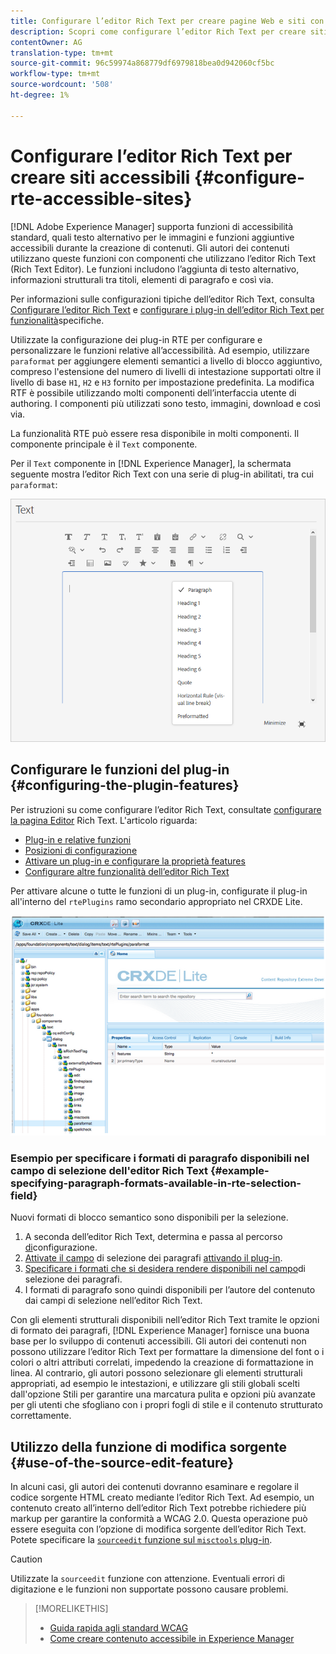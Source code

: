 ```yaml
---
title: Configurare l’editor Rich Text per creare pagine Web e siti con accesso facilitato.
description: Scopri come configurare l’editor Rich Text per creare siti con accesso facilitato in [!DNL Adobe Experience Manager].
contentOwner: AG
translation-type: tm+mt
source-git-commit: 96c59974a868779df6979818bea0d942060cf5bc
workflow-type: tm+mt
source-wordcount: '508'
ht-degree: 1%

---
```



# Configurare l’editor Rich Text per creare siti accessibili {#configure-rte-accessible-sites}

[!DNL Adobe Experience Manager] supporta funzioni di accessibilità standard, quali testo alternativo per le immagini e funzioni aggiuntive accessibili durante la creazione di contenuti. Gli autori dei contenuti utilizzano queste funzioni con componenti che utilizzano l’editor Rich Text (Rich Text Editor). Le funzioni includono l’aggiunta di testo alternativo, informazioni strutturali tra titoli, elementi di paragrafo e così via.

Per informazioni sulle configurazioni tipiche dell’editor Rich Text, consulta [Configurare l’editor Rich Text](rich-text-editor.md) e [configurare i plug-in dell’editor Rich Text per funzionalità](configure-rich-text-editor-plug-ins.md)specifiche.

Utilizzate la configurazione dei plug-in RTE per configurare e personalizzare le funzioni relative all’accessibilità. Ad esempio, utilizzare `paraformat` per aggiungere elementi semantici a livello di blocco aggiuntivo, compreso l&#39;estensione del numero di livelli di intestazione supportati oltre il livello di base `H1`, `H2` e `H3` fornito per impostazione predefinita. La modifica RTF è possibile utilizzando molti componenti dell’interfaccia utente di authoring. I componenti più utilizzati sono testo, immagini, download e così via.

La funzionalità RTE può essere resa disponibile in molti componenti. Il componente principale è il `Text` componente.

Per il `Text` componente in [!DNL Experience Manager], la schermata seguente mostra l’editor Rich Text con una serie di plug-in abilitati, tra cui `paraformat`:

![Componente Testo RTE in modalità a schermo intero](assets/rte-toolbar-full-screen-mode.png)

## Configurare le funzioni del plug-in {#configuring-the-plugin-features}

Per istruzioni su come configurare l’editor Rich Text, consultate [configurare la pagina Editor](rich-text-editor.md) Rich Text. L&#39;articolo riguarda:

* [Plug-in e relative funzioni](rich-text-editor.md#aboutplugins)
* [Posizioni di configurazione](rich-text-editor.md#understand-the-configuration-paths-and-locations)
* [Attivare un plug-in e configurare la proprietà features](rich-text-editor.md#enable-rte-functionalities-by-activating-plug-ins)
* [Configurare altre funzionalità dell’editor Rich Text](rich-text-editor.md#enable-rte-functionalities-by-activating-plug-ins)

Per attivare alcune o tutte le funzioni di un plug-in, configurate il plug-in all&#39;interno del `rtePlugins` ramo secondario appropriato nel CRXDE Lite.

![CRXDE Lite che mostra un esempio rtePlugin](assets/example-rteplugin-crxde-lite.png)

### Esempio per specificare i formati di paragrafo disponibili nel campo di selezione dell&#39;editor Rich Text {#example-specifying-paragraph-formats-available-in-rte-selection-field}

Nuovi formati di blocco semantico sono disponibili per la selezione.

1. A seconda dell’editor Rich Text, determina e passa al percorso [di](rich-text-editor.md#understand-the-configuration-paths-and-locations)configurazione.
1. [Attivate il campo](rich-text-editor.md) di selezione dei paragrafi [attivando il plug-in](rich-text-editor.md#enable-rte-functionalities-by-activating-plug-ins).
1. [Specificare i formati che si desidera rendere disponibili nel campo](rich-text-editor.md)di selezione dei paragrafi.
1. I formati di paragrafo sono quindi disponibili per l’autore del contenuto dai campi di selezione nell’editor Rich Text.

Con gli elementi strutturali disponibili nell’editor Rich Text tramite le opzioni di formato dei paragrafi, [!DNL Experience Manager] fornisce una buona base per lo sviluppo di contenuti accessibili. Gli autori dei contenuti non possono utilizzare l’editor Rich Text per formattare la dimensione del font o i colori o altri attributi correlati, impedendo la creazione di formattazione in linea. Al contrario, gli autori possono selezionare gli elementi strutturali appropriati, ad esempio le intestazioni, e utilizzare gli stili globali scelti dall&#39;opzione Stili per garantire una marcatura pulita e opzioni più avanzate per gli utenti che sfogliano con i propri fogli di stile e il contenuto strutturato correttamente.

## Utilizzo della funzione di modifica sorgente {#use-of-the-source-edit-feature}

In alcuni casi, gli autori dei contenuti dovranno esaminare e regolare il codice sorgente HTML creato mediante l’editor Rich Text. Ad esempio, un contenuto creato all’interno dell’editor Rich Text potrebbe richiedere più markup per garantire la conformità a WCAG 2.0. Questa operazione può essere eseguita con l’opzione di modifica [](rich-text-editor.md#aboutplugins) sorgente dell’editor Rich Text. Potete specificare la [`sourceedit` funzione sul `misctools` plug-in](rich-text-editor.md#aboutplugins).

>[!CAUTION]
>
>Utilizzate la `sourceedit` funzione con attenzione. Eventuali errori di digitazione e le funzioni non supportate possono causare problemi.

<!--
TBD ENGREVIEW: Is this only applicable to Classic UI? 

## Adding Support for further HTML Elements and Attributes {#adding-support-for-additional-html-elements-and-attributes}

To further extend the accessibility features of [!DNL Experience Manager], it is possible to extend the existing components based on the RTE (such as the `Text` and `Table` components) with extra elements and attributes.

The following procedure illustrates how to extend the `Table` component with a `Caption` element that provides information about a data table to assistive technology users:

### Example: Add a caption to a table properties dialog {#example-adding-the-caption-to-the-table-properties-dialog}

In the constructor of the `TablePropertiesDialog`, add an extra text input field that is used for editing the caption. Set the `itemId` to `caption` (the DOM attribute’s name) to automatically handle its content.

In a `Table`, set the attribute to the DOM element or or remove it from the DOM element. The dialog in the `config` object passed the value. Set or remove the DOM attributes using the corresponding `CQ.form.rte.Common` methods (`com` is a shortcut for `CQ.form.rte.Common`). Using `CQ.form.rte.Common` methods avoids common pitfalls with browser implementations.

>[!NOTE]
>
>This procedure is only suitable for the classic UI.

### Step-by-step instructions {#step-by-step-instructions}

1. Start CRXDE Lite. For example: [http://localhost:4502/crx/de/](http://localhost:4502/crx/de/)

1. Copy `/libs/cq/ui/widgets/source/widgets/form/rte/commands/Table.js` to `/apps/cq/ui/widgets/source/widgets/form/rte/commands/Table.js`. Create intermediate folders if those do not exist.

1. Copy `/libs/cq/ui/widgets/source/widgets/form/rte/plugins/TablePropertiesDialog.js` to `/apps/cq/ui/widgets/source/widgets/form/rte/plugins/TablePropertiesDialog.js`.

1. Open `/apps/cq/ui/widgets/source/widgets/form/rte/plugins/TablePropertiesDialog.js` file to edit.

1. In the `constructor` method, before the mention of `var dialogRef = this;`, add the following code:

   ```javascript
   editItems.push({
       "itemId": "caption",
       "name": "caption",
       "xtype": "textfield",
       "fieldLabel": CQ.I18n.getMessage("Caption"),
       "value": (this.table && this.table.caption ? this.table.caption.textContent : "")
   });
   ```

1. Open `/apps/cq/ui/widgets/source/widgets/form/rte/commands/Table.js` file.

1. Add the following code at the end of the `transferConfigToTable` method:

   ```javascript
   /**
    * Adds Caption Element
   */
   var captionElement;
   if (dom.firstChild && dom.firstChild.tagName.toLowerCase() == "caption")
   {
      captionElement = dom.firstChild;
   }
   if (config.caption)
   {
       var captionTextNode = document.createTextNode(config.caption)
       if (captionElement)
       {
          dom.replaceNode(captionElement.firstChild,captionTextNode);
       } else
       {
           captionElement = document.createElement("caption");
           captionElement.appendChild(captionTextNode);
           if (dom.childNodes.length>0)
           {
              dom.insertBefore(captionElement, dom.firstChild);
           } else
           {
              dom.appendChild(captionElement);
           }
       }
   } else if (captionElement)
   {
     dom.removeChild(captionElement);
   }
   ```

1. To save your changes, click **[!UICONTROL Save All]**.

## Best practices and limitations {#best-practices-limitations-tips}

* A plain text field is not the only type of input allowed for the value of the caption element. You can use any ExtJS widget, that provides the caption’s value through its `getValue()` method.
* To add editing capabilities for more elements and attributes, ensure that:

  * The `itemId` property for each corresponding field is set to the name of the appropriate DOM attribute (`TablePropertiesDialog`).
  * The attribute is set and/or removed on the DOM element explicitly (`Table`).
-->

>[!MORELIKETHIS]
>
>* [Guida rapida agli standard WCAG](/help/onboarding/accessibility/quick-guide-wcag.md)
>* [Come creare contenuto accessibile in  Experience Manager](/help/sites-cloud/authoring/fundamentals/accessible-content.md)


